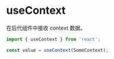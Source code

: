 # useContext

在后代组件中接收 context 数据。

```js
import { useContext } from 'react';

const value = useContext(SomeContext);
```

